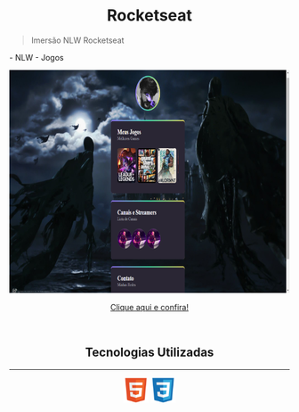 <div align="center">
 <h1>Rocketseat</h1>
</div>
<blockquote>Imersão NLW Rocketseat</blockquote>
- NLW - Jogos


<div align="center">

<p><img height="400px" width="700" alt="Imagem do projeto" src="./assets/Rocketseat.png" /></p>

<a href="https://wessslima.github.io/rocketseat/">Clique aqui e confira!</a>

<br>
<h2>Tecnologias Utilizadas</h2>
<hr>

<img align="center" alt="HTML" height="45" width="45" src="https://raw.githubusercontent.com/devicons/devicon/master/icons/html5/html5-original.svg">
  <img align="center" alt="CSS" height="45" width="45" src="https://raw.githubusercontent.com/devicons/devicon/master/icons/css3/css3-original.svg">




